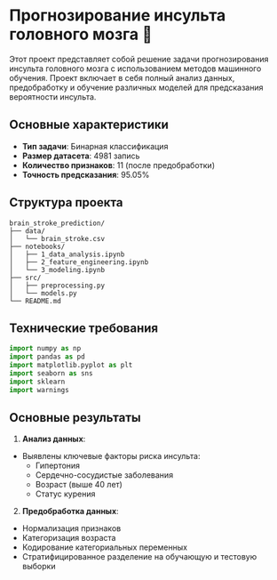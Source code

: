 # Прогнозирование инсульта головного мозга 🧠

Этот проект представляет собой решение задачи прогнозирования инсульта головного мозга с использованием методов машинного обучения. Проект включает в себя полный анализ данных, предобработку и обучение различных моделей для предсказания вероятности инсульта.

## Основные характеристики

- **Тип задачи**: Бинарная классификация
- **Размер датасета**: 4981 запись
- **Количество признаков**: 11 (после предобработки)
- **Точность предсказания**: 95.05%

## Структура проекта

```text
brain_stroke_prediction/
├── data/
│   └── brain_stroke.csv
├── notebooks/
│   ├── 1_data_analysis.ipynb
│   ├── 2_feature_engineering.ipynb
│   └── 3_modeling.ipynb
├── src/
│   ├── preprocessing.py
│   └── models.py
└── README.md
```

## Технические требования

```python
import numpy as np 
import pandas as pd
import matplotlib.pyplot as plt
import seaborn as sns
import sklearn
import warnings
```

## Основные результаты

1. **Анализ данных**:
  - Выявлены ключевые факторы риска инсульта:
    - Гипертония
    - Сердечно-сосудистые заболевания
    - Возраст (выше 40 лет)
    - Статус курения




2. **Предобработка данных**:
  - Нормализация признаков
  - Категоризация возраста
  - Кодирование категориальных переменных
  - Стратифицированное разделение на обучающую и тестовую выборки



